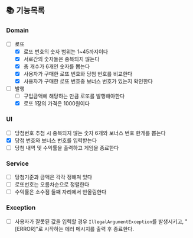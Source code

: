 ## 📚 기능목록

### Domain
 - [ ] 로또
   - [x] 로또 번호의 숫자 범위는 1~45까지이다
   - [x] 서로간의 숫자들은 중복되지 않는다
   - [x] 총 개수가 6개인 숫자를 뽑는다
   - [x] 사용자가 구매한 로또 번호와 당첨 번호를 비교한다
   - [x] 사용자가 구매한 로또 번호중 보너스 번호가 있는지 확인한다
 - [ ] 발행
   - [ ] 구입금액에 해당하는 만큼 로또를 발행해야한다
   - [x] 로또 1장의 가격은 1000원이다
### UI
- [ ] 당첨번호 추첨 시 중복되지 않는 숫자 6개와 보너스 번호 한개를 뽑는다
- [x] 당첨 번호와 보너스 번호를 입력받는다
- [ ] 당첨 내역 및 수익률을 출력하고 게임을 종료한다

### Service
- [ ] 당첨기준과 금액은 각각 정해져 있다
- [ ] 로또번호는 오름차순으로 정렬한다
- [ ] 수익률은 소수점 둘째 자리에서 반올림한다

### Exception
- [ ] 사용자가 잘못된 값을 입력할 경우 `IllegalArgumentException`를 발생시키고, "[ERROR]"로 시작하는 에러 메시지를 출력 후 종료한다.



    

